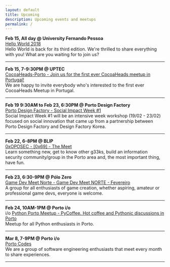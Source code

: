 ```yaml
---
layout: default
title: Upcoming 
description: Upcoming events and meetups
permalink: /
---
```



**Feb 15, All day @ University Fernando Pessoa**  
<a href="https://helloworldconf.pt" target="_blank">Hello World 2018</a>  
Hello World is back for its third edition. We're thrilled to share everything with you! What are you waiting for to join us?  

***

**Feb 15, 7-9:30PM @ UPTEC**  
<a href="https://www.meetup.com/CocoaHeads-Porto/events/247413496/" target="_blank">CocoaHeads-Porto - Join us for the first ever CocoaHeads meetup in Portugal!</a>  
We are happy to invite everybody who's interested to the first ever CocoaHeads Meetup in Portugal.  

***

**Feb 19 9:30AM to Feb 23, 6:30PM @ Porto Design Factory**  
<a href="https://www.meetup.com/portocodes/events/drgxdpyxfblb/" target="_blank">Porto Design Factory  - Social Impact Week #1</a>  
Social Impact Week #1 will be an intensive week workshop (19/02 - 23/02) focused on social innovation that came up from a partnership between Porto Design Factory and Design Factory Korea. 

***

**Feb 22, 6-8PM @ BLIP**  
<a href="https://www.meetup.com/0xOPOSEC/events/247540154/" target="_blank">0xOPOSEC - [0x69] - The Meet</a>  
Learn something new, get to know other g33ks, build an information security community/group in the Porto area and, the most important thing, have fun.

***

**Feb 23, 6:30-9PM @ Pólo Zero**  
<a href="https://www.meetup.com/GameDevMeetPorto/events/247312902/" target="_blank">Game Dev Meet Norte - Game Dev Meet NORTE - Fevereiro</a>  
A group for all enthusiasts of game creation, whether aspiring, amateur or professional game devs, everyone is welcome. 

***

**Feb 24, 10AM-1PM @ Porto i/o**  
i/o
<a href="https://www.meetup.com/pyporto/events/gdxmgpyxdbgc/" target="_blank">Python Porto Meetup - PyCoffee. Hot coffee and Pythonic discussions in Porto</a>  
Meetup for all Python enthusiasts in Porto.  

***

**Mar 8, 7-9PM @ Porto i/o**  
<a href="https://www.meetup.com/portocodes/events/drgxdpyxfblb/" target="_blank">Porto Codes</a>  
We are a group of software engineering enthusiasts that meet every month to share experiences.  

***


